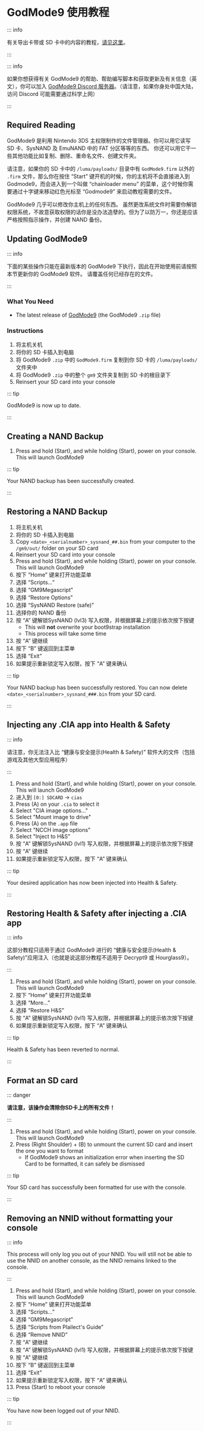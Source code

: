 # GodMode9 使用教程

::: info

有关导出卡带或 SD 卡中的内容的教程，[请见这里](dumping-titles-and-game-cartridges)。

:::

::: info

如果你想获得有关 GodMode9 的帮助、帮助编写脚本和获取更新及有关信息（英文），你可以加入 [GodMode9 Discord 服务器](https://discord.gg/BRcbvtFxX4)。（请注意，如果你身处中国大陆，访问 Discord 可能需要通过科学上网）

:::

## Required Reading

GodMode9 是利用 Nintendo 3DS 主权限制作的文件管理器。你可以用它读写 SD 卡、SysNAND 及 EmuNAND 中的 FAT 分区等等的东西。 你还可以用它干一些其他功能比如复制、删除、重命名文件、创建文件夹。

请注意，如果你的 SD 卡中的 `/luma/payloads/` 目录中有 `GodMode9.firm` 以外的 `.firm` 文件，那么你在按住 “Start” 键开机的时候，你的主机将不会直接进入到 Godmode9，而会进入到一个叫做 “chainloader menu” 的菜单，这个时候你需要通过十字键来移动红色光标至 “Godmode9” 来启动教程需要的文件。

GodMode9 几乎可以修改你主机上的任何东西。 虽然更改系统文件时需要你解锁权限系统，不故意获取权限的话你是没办法造孽的。但为了以防万一，你还是应该严格按照指示操作，并创建 NAND 备份。

## Updating GodMode9

::: info

下面的某些操作只能在最新版本的 GodMode9 下执行，因此在开始使用前请按照本节更新你的 GodMode9 软件。 请覆盖任何已经存在的文件。

:::

### What You Need

- The latest release of [GodMode9](https://github.com/d0k3/GodMode9/releases/latest) (the GodMode9 `.zip` file)

### Instructions

1. 将主机关机
2. 将你的 SD 卡插入到电脑
3. 将 GodMode9 `.zip` 中的 `GodMode9.firm` 复制到你 SD 卡的 `/luma/payloads/` 文件夹中
4. 将 GodMode9 `.zip` 中的整个 `gm9` 文件夹复制到 SD 卡的根目录下
5. Reinsert your SD card into your console

::: tip

GodMode9 is now up to date.

:::

## Creating a NAND Backup

1. Press and hold (Start), and while holding (Start), power on your console. This will launch GodMode9

<!--@include: ./_include/nand-backup.md -->

::: tip

Your NAND backup has been successfully created.

:::

## Restoring a NAND Backup

1. 将主机关机
2. 将你的 SD 卡插入到电脑
3. Copy `<date>_<serialnumber>_sysnand_##.bin` from your computer to the `/gm9/out/` folder on your SD card
4. Reinsert your SD card into your console
5. Press and hold (Start), and while holding (Start), power on your console. This will launch GodMode9
6. 按下 “Home” 键来打开功能菜单
7. 选择 “Scripts...”
8. 选择 “GM9Megascript”
9. 选择 “Restore Options”
10. 选择 “SysNAND Restore (safe)”
11. 选择你的 NAND 备份
12. 按 “A” 键解锁SysNAND (lvl3) 写入权限，并根据屏幕上的提示依次按下按键
    - This will **not** overwrite your boot9strap installation
    - This process will take some time
13. 按 “A” 键继续
14. 按下 “B” 键返回到主菜单
15. 选择 “Exit”
16. 如果提示重新锁定写入权限，按下 “A” 键来确认

::: tip

Your NAND backup has been successfully restored. You can now delete `<date>_<serialnumber>_sysnand_###.bin` from your SD card.

:::

## Injecting any .CIA app into Health & Safety

::: info

请注意，你无法注入比 “健康与安全提示(Health & Safety)” 软件大的文件（包括游戏及其他大型应用程序）

:::

1. Press and hold (Start), and while holding (Start), power on your console. This will launch GodMode9
2. 进入到 `[0:] SDCARD` -> `cias`
3. Press (A) on your `.cia` to select it
4. Select "CIA image options..."
5. Select "Mount image to drive"
6. Press (A) on the `.app` file
7. Select "NCCH image options"
8. Select "Inject to H&S"
9. 按 “A” 键解锁SysNAND (lvl1) 写入权限，并根据屏幕上的提示依次按下按键
10. 按 “A” 键继续
11. 如果提示重新锁定写入权限，按下 “A” 键来确认

::: tip

Your desired application has now been injected into Health & Safety.

:::

## Restoring Health & Safety after injecting a .CIA app

::: info

这部分教程只适用于通过 GodMode9 进行的 “健康与安全提示(Health & Safety)”应用注入（也就是说这部分教程不适用于 Decrypt9 或 Hourglass9）。

:::

1. Press and hold (Start), and while holding (Start), power on your console. This will launch GodMode9
2. 按下 “Home” 键来打开功能菜单
3. 选择 “More...”
4. 选择 “Restore H&S”
5. 按 “A” 键解锁SysNAND (lvl1) 写入权限，并根据屏幕上的提示依次按下按键
6. 如果提示重新锁定写入权限，按下 “A” 键来确认

::: tip

Health & Safety has been reverted to normal.

:::

## Format an SD card

::: danger

**请注意，该操作会清除你SD卡上的所有文件！**

:::

1. Press and hold (Start), and while holding (Start), power on your console. This will launch GodMode9
2. Press (Right Shoulder) + (B) to unmount the current SD card and insert the one you want to format
   - If GodMode9 shows an initialization error when inserting the SD Card to be formatted, it can safely be dismissed

<!--@include: ./_include/format-sd-gm9.md -->

::: tip

Your SD card has successfully been formatted for use with the console.

:::

## Removing an NNID without formatting your console

::: info

This process will only log you out of your NNID. You will still not be able to use the NNID on another console, as the NNID remains linked to the console.

:::

1. Press and hold (Start), and while holding (Start), power on your console. This will launch GodMode9
2. 按下 “Home” 键来打开功能菜单
3. 选择 “Scripts...”
4. 选择 “GM9Megascript”
5. 选择 “Scripts from Plailect's Guide”
6. 选择 “Remove NNID”
7. 按 “A” 键继续
8. 按 “A” 键解锁SysNAND (lvl1) 写入权限，并根据屏幕上的提示依次按下按键
9. 按 “A” 键继续
10. 按下 “B” 键返回到主菜单
11. 选择 “Exit”
12. 如果提示重新锁定写入权限，按下 “A” 键来确认
13. Press (Start) to reboot your console

::: tip

You have now been logged out of your NNID.

:::
